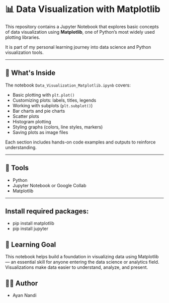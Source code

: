 # 📊 Data Visualization with Matplotlib 

This repository contains a Jupyter Notebook that explores basic concepts of data visualization using **Matplotlib**, one of Python’s most widely used plotting libraries.

It is part of my personal learning journey into data science and Python visualization tools.

---

## 📘 What's Inside

The notebook `Data_Visualization_Matplotlib.ipynb` covers:

- Basic plotting with `plt.plot()`
- Customizing plots: labels, titles, legends
- Working with subplots (`plt.subplot()`)
- Bar charts and pie charts
- Scatter plots
- Histogram plotting
- Styling graphs (colors, line styles, markers)
- Saving plots as image files

Each section includes hands-on code examples and outputs to reinforce understanding.

---

## 🧰 Tools

- Python 
- Jupyter Notebook or Google Collab
- Matplotlib

---
## Install required packages:

- pip install matplotlib
- pip install jupyter

## 🎯 Learning Goal
This notebook helps build a foundation in visualizing data using Matplotlib — an essential skill for anyone entering the data science or analytics field. Visualizations make data easier to understand, analyze, and present.

## 🙋‍♂️ Author
 - Ayan Nandi

